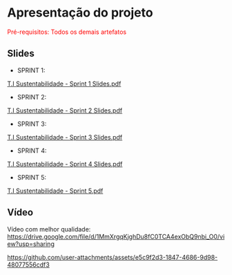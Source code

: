# Apresentação do projeto

<span style="color:red">Pré-requisitos: Todos os demais artefatos</span>


## Slides


- SPRINT 1:

[T.I Sustentabilidade - Sprint 1 Slides.pdf](https://github.com/user-attachments/files/20970844/T.I.Sustentabilidade.-.Sprint.1.Slides.pdf)

- SPRINT 2:

[T.I Sustentabilidade - Sprint 2 Slides.pdf](https://github.com/user-attachments/files/20970857/T.I.Sustentabilidade.-.Sprint.2.Slides.pdf)

- SPRINT 3:

[T.I Sustentabilidade - Sprint 3 Slides.pdf](https://github.com/user-attachments/files/20970853/T.I.Sustentabilidade.-.Sprint.3.Slides.pdf)

- SPRINT 4:

[T.I Sustentabilidade - Sprint 4 Slides.pdf](https://github.com/user-attachments/files/20970842/T.I.Sustentabilidade.-.Sprint.4.Slides.pdf)

- SPRINT 5:

[T.I Sustentabilidade - Sprint 5.pdf](https://github.com/user-attachments/files/20971903/T.I.Sustentabilidade.-.Sprint.5.pdf)



## Vídeo

Vídeo com melhor qualidade: https://drive.google.com/file/d/1MmXrgqKjghDu8fC0TCA4exObQ9nbi_O0/view?usp=sharing

https://github.com/user-attachments/assets/e5c9f2d3-1847-4686-9d98-48077556cdf3


